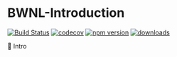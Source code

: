 # BWNL-Introduction

[![Build Status](https://travis-ci.com/SudoDotDog/BWNL-Introduction.svg?branch=master)](https://travis-ci.com/SudoDotDog/BWNL-Introduction)
[![codecov](https://codecov.io/gh/SudoDotDog/BWNL-Introduction/branch/master/graph/badge.svg)](https://codecov.io/gh/SudoDotDog/BWNL-Introduction)
[![npm version](https://badge.fury.io/js/%40bwnl%2Fintroduction.svg)](https://www.npmjs.com/package/@bwnl/introduction)
[![downloads](https://img.shields.io/npm/dm/@bwnl/introduction.svg)](https://www.npmjs.com/package/@bwnl/introduction)

:tada: Intro 
